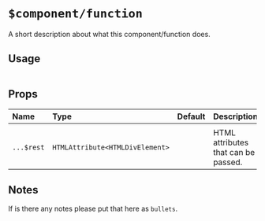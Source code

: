 # `$component/function`

A short description about what this component/function does.

## Usage
```
```

## Props

| Name | Type | Default | Description 
| :--- | :--- | :------ | :----------
|  |  |  | 
| `...$rest` | `HTMLAttribute<HTMLDivElement>` |  | HTML attributes that can be passed.


## Notes
If is there any notes please put that here as `bullets`.
